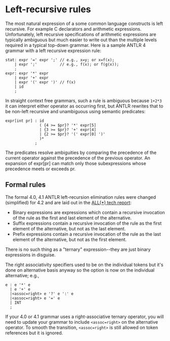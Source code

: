 # Left-recursive rules

The most natural expression of a some common language constructs is left recursive. For example C declarators and arithmetic expressions. Unfortunately, left recursive specifications of arithmetic expressions are typically ambiguous but much easier to write out than the multiple levels required in a typical top-down grammar. Here is a sample ANTLR 4 grammar with a left recursive expression rule:

```
stat: expr '=' expr ';' // e.g., x=y; or x=f(x);
    | expr ';'          // e.g., f(x); or f(g(x));
    ;
expr: expr '*' expr
    | expr '+' expr
    | expr '(' expr ')' // f(x)
    | id
    ;
```

In straight context free grammars, such a rule is ambiguous because `1+2*3` it can interpret either operator as occurring first, but ANTLR rewrites that to be non-left recursive and unambiguous using semantic predicates:

```
expr[int pr] : id
               ( {4 >= $pr}? '*' expr[5]
               | {3 >= $pr}? '+' expr[4]
               | {2 >= $pr}? '(' expr[0] ')'
               )*
             ;
```

The predicates resolve ambiguities by comparing the precedence of the current operator against the precedence of the previous operator. An expansion of expr[pr] can match only those subexpressions whose precedence meets or exceeds pr.

## Formal rules

The formal 4.0, 4.1 ANTLR left-recursion elimination rules were changed (simplified) for 4.2 and are laid out in the [ALL(*) tech report](http://www.antlr.org/papers/allstar-techreport.pdf):

* Binary expressions are expressions which contain a recursive invocation of the rule as the first and last element of the alternative.
* Suffix expressions contain a recursive invocation of the rule as the first element of the alternative, but not as the last element.
* Prefix expressions contain a recursive invocation of the rule as the last element of the alternative, but not as the first element.

There is no such thing as a "ternary" expression--they are just binary expressions in disguise.

The right associativity specifiers used to be on the individual tokens but it's done on alternative basis anyway so the option is now on the individual alternative; e.g.,

```
e : e '*' e
  | e '+' e
  |<assoc=right> e '?' e ':' e
  |<assoc=right> e '=' e
  | INT
  ;
```

If your 4.0 or 4.1 grammar uses a right-associative ternary operator, you will need to update your grammar to include `<assoc=right>` on the alternative operator. To smooth the transition, `<assoc=right>` is still allowed on token references but it is ignored.
